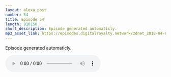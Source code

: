 ```yaml
---
layout: alexa_post
number: 54
title: Episode 54
length: 910150
short_description: Episode generated automaticly.
mp3_asset_link: https://episodes.digitalroyalty.network/zdnet_2018-04-06_01-00-05.mp3
---
```


Episode generated automaticly.

<audio controls>
    <source src="{{ page.mp3_asset_link }}" type="audio/mpeg">
</audio>